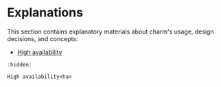 # Explanations

This section contains explanatory materials about charm's usage, design decisions, and concepts:

* [High availability](ha)

```{toctree}
:hidden:

High availability<ha>
```

